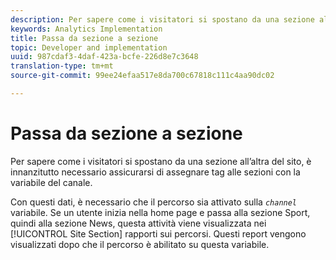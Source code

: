```yaml
---
description: Per sapere come i visitatori si spostano da una sezione all’altra del sito, è innanzitutto necessario assicurarsi di assegnare tag alle sezioni con la variabile del canale.
keywords: Analytics Implementation
title: Passa da sezione a sezione
topic: Developer and implementation
uuid: 987cdaf3-4daf-423a-bcfe-226d8e7c3648
translation-type: tm+mt
source-git-commit: 99ee24efaa517e8da700c67818c111c4aa90dc02

---
```



# Passa da sezione a sezione

Per sapere come i visitatori si spostano da una sezione all’altra del sito, è innanzitutto necessario assicurarsi di assegnare tag alle sezioni con la variabile del canale.

Con questi dati, è necessario che il percorso sia attivato sulla *`channel`* variabile. Se un utente inizia nella home page e passa alla sezione Sport, quindi alla sezione News, questa attività viene visualizzata nei [!UICONTROL Site Section] rapporti sui percorsi. Questi report vengono visualizzati dopo che il percorso è abilitato su questa variabile.
